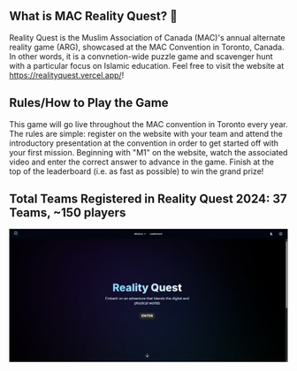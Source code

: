 ## What is MAC Reality Quest? 🌠

Reality Quest is the Muslim Association of Canada (MAC)'s annual alternate reality game (ARG), showcased at the MAC Convention in Toronto, Canada. In other words, it is a convnetion-wide puzzle game and scavenger hunt with a particular focus on Islamic education. Feel free to visit the website at https://realityquest.vercel.app/!

## Rules/How to Play the Game

This game will go live throughout the MAC convention in Toronto every year. The rules are simple: register on the website with your team and attend the introductory presentation at the convention in order to get started off with your first mission. Beginning with "M1" on the website, watch the associated video and enter the correct answer to advance in the game. Finish at the top of the leaderboard (i.e. as fast as possible) to win the grand prize!

## Total Teams Registered in Reality Quest 2024: 37 Teams, ~150 players

![MAC Reality Quest Login Page](public/images/homepage.png)
